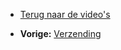 -   [Terug naar de video's](./videos.md "Video's")

-   **Vorige:** [Verzending](./emailings-sending-an-emailing.md "E-mailings: Verzending")

